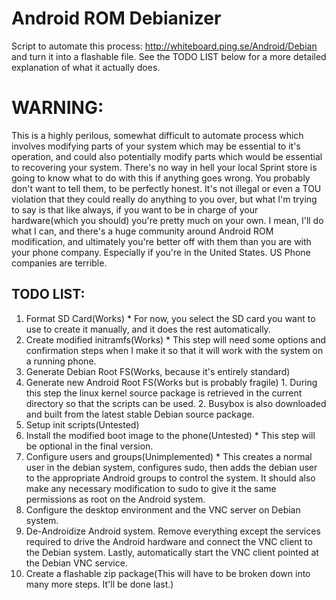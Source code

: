 Android ROM Debianizer
======================

Script to automate this process: http://whiteboard.ping.se/Android/Debian and
turn it into a flashable file. See the TODO LIST below for a more detailed
explanation of what it actually does.

WARNING:
========
This is a highly perilous, somewhat difficult to automate process which involves
modifying parts of your system which may be essential to it's operation, and
could also potentially modify parts which would be essential to recovering your
system. There's no way in hell your local Sprint store is going to know what to
do with this if anything goes wrong. You probably don't want to tell them, to be
perfectly honest. It's not illegal or even a TOU violation that they could
really do anything to you over, but what I'm trying to say is that like always,
if you want to be in charge of your hardware(which you should) you're pretty
much on your own. I mean, I'll do what I can, and there's a huge community
around Android ROM modification, and ultimately you're better off with them than
you are with your phone company. Especially if you're in the United States.
US Phone companies are terrible.

TODO LIST:
----------

  1. Format SD Card(Works)
    * For now, you select the SD card you want to use to create it manually, and
      it does the rest automatically.
  2. Create modified initramfs(Works)
    * This step will need some options and confirmation steps when I make it so
      that it will work with the system on a running phone.
  3. Generate Debian Root FS(Works, because it's entirely standard)
  4. Generate new Android Root FS(Works but is probably fragile)
    1. During this step the linux kernel source package is retrieved in the
       current directory so that the scripts can be used.
    2. Busybox is also downloaded and built from the latest stable Debian source
       package.
  5. Setup init scripts(Untested)
  6. Install the modified boot image to the phone(Untested)
    * This step will be optional in the final version.
  7. Configure users and groups(Unimplemented)
    * This creates a normal user in the debian system, configures sudo, then
      adds the debian user to the appropriate Android groups to control the
      system. It should also make any necessary modification to sudo to give it
      the same permissions as root on the Android system.
  8. Configure the desktop environment and the VNC server on Debian system.
  9. De-Androidize Android system. Remove everything except the services
     required to drive the Android hardware and connect the VNC client to the
     Debian system. Lastly, automatically start the VNC client pointed at the
     Debian VNC service.
  10. Create a flashable zip package(This will have to be broken down into many
     more steps. It'll be done last.)

